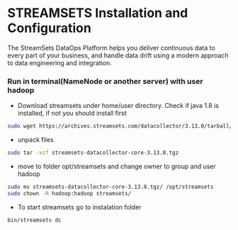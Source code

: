 # STREAMSETS Installation and Configuration
The StreamSets DataOps Platform helps you deliver continuous data to every part of your business, 
and handle data drift using a modern approach to data engineering and integration.

### Run in terminal(NameNode or another server) with user hadoop

* Download streamsets under home/user directory. Check if java 1.8 is installed, if not you should install first
```bash
sudo wget https://archives.streamsets.com/datacollector/3.13.0/tarball/streamsets-datacollector-core-3.13.0.tgz
```

* unpack files
```bash
sudo tar -xzf streamsets-datacollector-core-3.13.0.tgz 
```

* move to folder opt/streamsets and change owner to group and user hadoop
```bash
sudo mv streamsets-datacollector-core-3.13.0.tgz/ /opt/streamsets
sudo chown -R hadoop:hadoop streamsets/
```

* To start streamsets go to instalation folder
```bash
bin/streamsets dc
```

